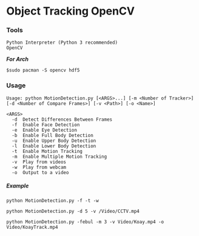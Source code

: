 # Object Tracking OpenCV

### Tools

```
Python Interpreter (Python 3 recommended)
OpenCV
```

***For Arch***

`$sudo pacman -S opencv hdf5`

### Usage

```
Usage: python MotionDetection.py [<ARGS>...] [-m <Number of Tracker>] [-d <Number of Compare Frames>] [-v <Path>] [-o <Name>] 

<ARGS>
  -d  Detect Differences Between Frames
  -f  Enable Face Detection
  -e  Enable Eye Detection
  -b  Enable Full Body Detection
  -u  Enable Upper Body Detection
  -l  Enable Lower Body Detection
  -t  Enable Motion Tracking
  -m  Enable Multiple Motion Tracking
  -v  Play from videos    
  -w  Play from webcam    
  -o  Output to a video   
```

##### Example

`python MotionDetection.py -f -t -w`

`python MotionDetection.py -d 5 -v /Video/CCTV.mp4`

`python MotionDetection.py -febul -m 3 -v Video/Koay.mp4 -o Video/KoayTrack.mp4`